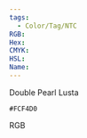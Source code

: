 ```yaml
---
tags:
  - Color/Tag/NTC
RGB:
Hex:
CMYK:
HSL:
Name:
---
```

Double Pearl Lusta
```palette
#FCF4D0
```
RGB
